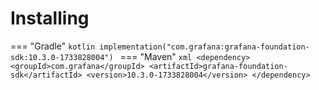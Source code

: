 # Installing

=== "Gradle"
    ```kotlin
    implementation("com.grafana:grafana-foundation-sdk:10.3.0-1733828004")
    ```
=== "Maven"
    ```xml
    <dependency>
        <groupId>com.grafana</groupId>
        <artifactId>grafana-foundation-sdk</artifactId>
        <version>10.3.0-1733828004</version>
    </dependency>
    ```
